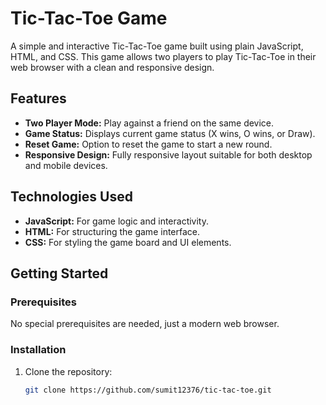# Tic-Tac-Toe Game

A simple and interactive Tic-Tac-Toe game built using plain JavaScript, HTML, and CSS. This game allows two players to play Tic-Tac-Toe in their web browser with a clean and responsive design.

## Features

- **Two Player Mode:** Play against a friend on the same device.
- **Game Status:** Displays current game status (X wins, O wins, or Draw).
- **Reset Game:** Option to reset the game to start a new round.
- **Responsive Design:** Fully responsive layout suitable for both desktop and mobile devices.

## Technologies Used

- **JavaScript:** For game logic and interactivity.
- **HTML:** For structuring the game interface.
- **CSS:** For styling the game board and UI elements.

## Getting Started

### Prerequisites

No special prerequisites are needed, just a modern web browser.

### Installation

1. Clone the repository:

   ```bash
   git clone https://github.com/sumit12376/tic-tac-toe.git

